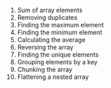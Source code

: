 1. Sum of array elements
2. Removing duplicates
3. Finding the maximum element
4. Finding the minimum element
5. Calculating the average
6. Reversing the array
7. Finding the unique elements
8. Grouping elements by a key
9. Chunking the array
10. Flattening a nested array